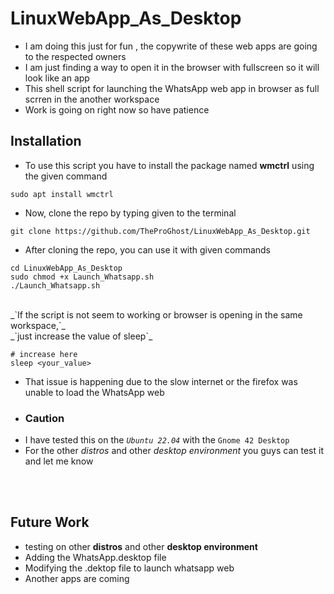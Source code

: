 # LinuxWebApp_As_Desktop
* I am doing this just for fun , the copywrite of these web apps are going to the respected owners
* I am just finding a way to open it in the browser with fullscreen so it will look like an app
* This shell script for launching the WhatsApp web app in browser as full scrren in the another workspace 
* Work is going on right now so have patience

## Installation
* To use this script you have to install the package named __wmctrl__ using the given command
``` 
sudo apt install wmctrl
``` 
* Now, clone the repo by typing given to the terminal
```
git clone https://github.com/TheProGhost/LinuxWebApp_As_Desktop.git
```
* After cloning the repo, you can use it with given commands
```
cd LinuxWebApp_As_Desktop
sudo chmod +x Launch_Whatsapp.sh
./Launch_Whatsapp.sh
```
<br/>
_`If the script is not seem to working or browser is opening in the same workspace,`_<br/>
_`just increase the value of sleep`_
<br/>

``` 
# increase here
sleep <your_value>
```
* That issue is happening due to the slow internet or the firefox was unable to load the WhatsApp web
- ### Caution
* I have tested this on the _`Ubuntu 22.04`_ with the `Gnome 42 Desktop`
* For the other _distros_ and other _desktop environment_ you guys can test it and let me know
<br/>
<br/>

## Future Work
* testing on other __distros__ and other __desktop environment__
* Adding the WhatsApp.desktop file 
* Modifying the .dektop file to launch whatsapp web
* Another apps are coming 
